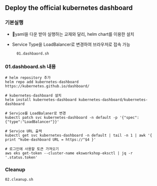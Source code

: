 ## Deploy the official kubernetes dashboard
### 기본실행
- yaml을 다운 받아 실행하는 교재와 달리, helm chart를 이용한 설치
- Service Type을 LoadBalancer로 변경하여 브라우저로 접속 가능

        01.dashbaord.sh

### 01.dashboard.sh 내용
    # helm repository 추가
    helm repo add kubernetes-dashboard https://kubernetes.github.io/dashboard/
    
    # kubernetes-dashboard 설치
    helm install kubernetes-dashboard kubernetes-dashboard/kubernetes-dashboard

    # Service를 LoadBalaner로 변경
    kubectl patch svc kubernetes-dashboard -n default -p '{"spec":{"type":"LoadBalancer"}}'

    # Service URL 출력
    kubectl get svc kubernetes-dashboard -n default | tail -n 1 | awk '{ print "kube-dashboard URL = https://"$4 }'

    # 로그인에 사용할 토큰 가져오기
    aws eks get-token --cluster-name eksworkshop-eksctl | jq -r '.status.token'

### Cleanup
    02.cleanup.sh